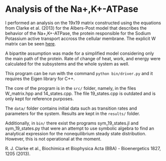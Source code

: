 # Analysis of the Na+,K+-ATPase

I performed an analysis on the 19x19 matrix constructed using the equations from Clarke et al. (2013) for the Albers-Post model that describes the behavior of the Na+,K+-ATPase, the protein responsible for the Sodium Potassium active transport accross the cellular membrane.
The explicit W matrix can be seen [here](data/Sodium_Potassium_pump_W_matrix.pdf).

A bipartite assumption was made for a simplified model considering only the main path of the protein. Rate of change of heat, work, and energy were calculated for the subsystems and the whole system as well.

This program can be run with the command
`python bin/driver.py`
and it requires the Eigen library for C++.

The core of the program is in the `src/` folder, namely, in the files W_matrix.hpp and 14_states.cpp. The file 19_states.cpp is outdated and is only kept for reference purposes.

The `data/` folder contains initial data such as transition rates and parameters for the system. Results are kept in the `results/` folder.

Additionally, in `bin/` there exist the programs sym_19_states.jl and sym_19_states.py that were an attempt to use symbolic algebra to find an analytical expression for the nonequilibrium steady state distribution. However, this is not operational at the moment.

R. J. Clarke et al., Biochimica et Biophysica Acta (BBA) - Bioenergetics 1827, 1205 (2013). 
